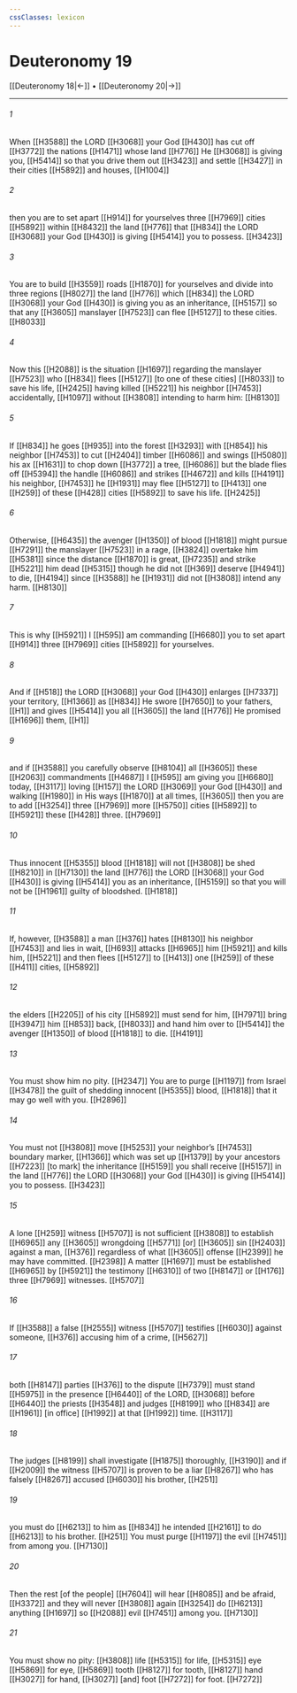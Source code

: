 ```yaml
---
cssClasses: lexicon
---
```


# Deuteronomy 19

[[Deuteronomy 18|←]] • [[Deuteronomy 20|→]]

---

###### 1
When [[H3588]] the LORD [[H3068]] your God [[H430]] has cut off [[H3772]] the nations [[H1471]] whose land [[H776]] He [[H3068]] is giving you, [[H5414]] so that you drive them out [[H3423]] and settle [[H3427]] in their cities [[H5892]] and houses, [[H1004]]

###### 2
then you are to set apart [[H914]] for yourselves  three [[H7969]] cities [[H5892]] within [[H8432]] the land [[H776]] that [[H834]] the LORD [[H3068]] your God [[H430]] is giving [[H5414]] you to possess. [[H3423]]

###### 3
You are to build [[H3559]] roads [[H1870]] for yourselves  and divide into three regions [[H8027]] the land [[H776]] which [[H834]] the LORD [[H3068]] your God [[H430]] is giving you as an inheritance, [[H5157]] so that any [[H3605]] manslayer [[H7523]] can flee [[H5127]] to these cities. [[H8033]]

###### 4
Now this [[H2088]] is the situation [[H1697]] regarding the manslayer [[H7523]] who [[H834]] flees [[H5127]] [to one of these cities] [[H8033]] to save his life, [[H2425]] having killed [[H5221]] his neighbor [[H7453]] accidentally, [[H1097]] without [[H3808]] intending to harm him: [[H8130]]

###### 5
If [[H834]] he goes [[H935]] into the forest [[H3293]] with [[H854]] his neighbor [[H7453]] to cut [[H2404]] timber [[H6086]] and swings [[H5080]] his ax [[H1631]] to chop down [[H3772]] a tree, [[H6086]] but the blade flies off [[H5394]] the handle [[H6086]] and strikes [[H4672]] and kills [[H4191]] his neighbor, [[H7453]] he [[H1931]] may flee [[H5127]] to [[H413]] one [[H259]] of these [[H428]] cities [[H5892]] to save his life. [[H2425]]

###### 6
Otherwise, [[H6435]] the avenger [[H1350]] of blood [[H1818]] might pursue [[H7291]] the manslayer [[H7523]] in a rage, [[H3824]] overtake him [[H5381]] since the distance [[H1870]] is great, [[H7235]] and strike [[H5221]] him dead [[H5315]] though he did not [[H369]] deserve [[H4941]] to die, [[H4194]] since [[H3588]] he [[H1931]] did not [[H3808]] intend any harm. [[H8130]]

###### 7
This is why [[H5921]] I [[H595]] am commanding [[H6680]] you to set apart [[H914]] three [[H7969]] cities [[H5892]] for yourselves. 

###### 8
And if [[H518]] the LORD [[H3068]] your God [[H430]] enlarges [[H7337]] your territory, [[H1366]] as [[H834]] He swore [[H7650]] to your fathers, [[H1]] and gives [[H5414]] you  all [[H3605]] the land [[H776]] He promised [[H1696]] them, [[H1]]

###### 9
and if [[H3588]] you carefully observe [[H8104]] all [[H3605]] these [[H2063]] commandments [[H4687]] I [[H595]] am giving you [[H6680]] today, [[H3117]] loving [[H157]] the LORD [[H3069]] your God [[H430]] and walking [[H1980]] in His ways [[H1870]] at all times, [[H3605]] then you are to add [[H3254]] three [[H7969]] more [[H5750]] cities [[H5892]] to [[H5921]] these [[H428]] three. [[H7969]]

###### 10
Thus innocent [[H5355]] blood [[H1818]] will not [[H3808]] be shed [[H8210]] in [[H7130]] the land [[H776]] the LORD [[H3068]] your God [[H430]] is giving [[H5414]] you as an inheritance, [[H5159]] so that you will not be [[H1961]] guilty of bloodshed. [[H1818]]

###### 11
If, however, [[H3588]] a man [[H376]] hates [[H8130]] his neighbor [[H7453]] and lies in wait, [[H693]] attacks [[H6965]] him [[H5921]] and kills him, [[H5221]] and then flees [[H5127]] to [[H413]] one [[H259]] of these [[H411]] cities, [[H5892]]

###### 12
the elders [[H2205]] of his city [[H5892]] must send for him, [[H7971]] bring [[H3947]] him [[H853]] back, [[H8033]] and hand him over to [[H5414]] the avenger [[H1350]] of blood [[H1818]] to die. [[H4191]]

###### 13
You must show him no pity. [[H2347]] You are to purge [[H1197]] from Israel [[H3478]] the guilt of shedding innocent [[H5355]] blood, [[H1818]] that it may go well with you. [[H2896]]

###### 14
You must not [[H3808]] move [[H5253]] your neighbor’s [[H7453]] boundary marker, [[H1366]] which was set up [[H1379]] by your ancestors [[H7223]] [to mark] the inheritance [[H5159]] you shall receive [[H5157]] in the land [[H776]] the LORD [[H3068]] your God [[H430]] is giving [[H5414]] you to possess. [[H3423]]

###### 15
A lone [[H259]] witness [[H5707]] is not sufficient [[H3808]] to establish [[H6965]] any [[H3605]] wrongdoing [[H5771]] [or] [[H3605]] sin [[H2403]] against a man, [[H376]] regardless of what [[H3605]] offense [[H2399]] he may have committed. [[H2398]] A matter [[H1697]] must be established [[H6965]] by [[H5921]] the testimony [[H6310]] of two [[H8147]] or [[H176]] three [[H7969]] witnesses. [[H5707]]

###### 16
If [[H3588]] a false [[H2555]] witness [[H5707]] testifies [[H6030]] against someone, [[H376]] accusing him of a crime, [[H5627]]

###### 17
both [[H8147]] parties [[H376]] to the dispute [[H7379]] must stand [[H5975]] in the presence [[H6440]] of the LORD, [[H3068]] before [[H6440]] the priests [[H3548]] and judges [[H8199]] who [[H834]] are [[H1961]] [in office] [[H1992]] at that [[H1992]] time. [[H3117]]

###### 18
The judges [[H8199]] shall investigate [[H1875]] thoroughly, [[H3190]] and if [[H2009]] the witness [[H5707]] is proven to be a liar [[H8267]] who has falsely [[H8267]] accused [[H6030]] his brother, [[H251]]

###### 19
you must do [[H6213]] to him as [[H834]] he intended [[H2161]] to do [[H6213]] to his brother. [[H251]] You must purge [[H1197]] the evil [[H7451]] from among you. [[H7130]]

###### 20
Then the rest [of the people] [[H7604]] will hear [[H8085]] and be afraid, [[H3372]] and they will never [[H3808]] again [[H3254]] do [[H6213]] anything [[H1697]] so [[H2088]] evil [[H7451]] among you. [[H7130]]

###### 21
You must show no pity: [[H3808]] life [[H5315]] for life, [[H5315]] eye [[H5869]] for eye, [[H5869]] tooth [[H8127]] for tooth, [[H8127]] hand [[H3027]] for hand, [[H3027]] [and] foot [[H7272]] for foot. [[H7272]]

